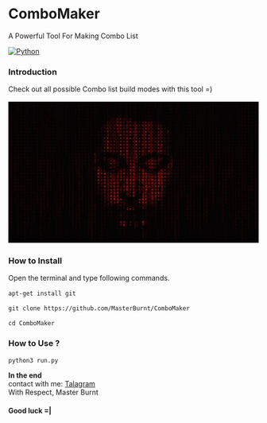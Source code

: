# ComboMaker
A Powerful Tool For Making Combo List   

[![Python](https://img.shields.io/badge/language-Python%203-blue.svg)](https://www.python.org)

### Introduction
Check out all possible Combo list build modes with this tool =)
<br />
<br />
<img src="photo.jpg" />
<br /> 


### How to Install

Open the terminal and type following commands.

<pre><code>apt-get install git</code></pre>

<pre><code>git clone https://github.com/MasterBurnt/ComboMaker</code></pre>

<pre><code>cd ComboMaker</code></pre>

### How to Use ?

<pre><code>python3 run.py</code></pre>
 

**In the end**
<br/>
contact with me:
<a href="https://t.me/TheBurnt">Talagram</a>
<br />
With Respect, Master Burnt
<br />
#### Good luck =|





